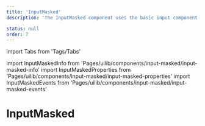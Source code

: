 ```yaml
---
title: 'InputMasked'
description: 'The InputMasked component uses the basic input component, but with some additional masking functionality.'

status: null
order: 7
---
```


import Tabs from 'Tags/Tabs'

import InputMaskedInfo from 'Pages/uilib/components/input-masked/input-masked-info'
import InputMaskedProperties from 'Pages/uilib/components/input-masked/input-masked-properties'
import InputMaskedEvents from 'Pages/uilib/components/input-masked/input-masked-events'

# InputMasked

<Tabs>
  <Tabs.Content>
    <InputMaskedInfo />
  </Tabs.Content>
  <Tabs.Content>
    <InputMaskedProperties />
  </Tabs.Content>
  <Tabs.Content>
    <InputMaskedEvents  />
  </Tabs.Content>
</Tabs>

